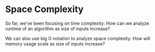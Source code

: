 # Space Complexity

So far, we've been focusing on time complexity:
How can we analyze runtime of an algorithm as size of inputs increase?

We can also use big O notation to analyze space complexity:
How will memory usage scale as size of inputs increase?

